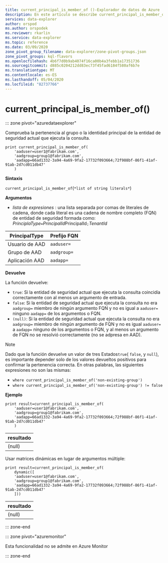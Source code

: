 ```yaml
---
title: current_principal_is_member_of ()-Explorador de datos de Azure | Microsoft Docs
description: En este artículo se describe current_principal_is_member_of () en Azure Explorador de datos.
services: data-explorer
author: orspod
ms.author: orspodek
ms.reviewer: rkarlin
ms.service: data-explorer
ms.topic: reference
ms.date: 03/09/2020
zone_pivot_group_filename: data-explorer/zone-pivot-groups.json
zone_pivot_groups: kql-flavors
ms.openlocfilehash: 4b6f7d0b9ab4074f16ca00b4a3febb1a17351736
ms.sourcegitcommit: d885c0204212dd83ec73f45fad6184f580af6b7e
ms.translationtype: MT
ms.contentlocale: es-ES
ms.lasthandoff: 05/04/2020
ms.locfileid: "82737766"
---
```

# <a name="current_principal_is_member_of"></a>current_principal_is_member_of()

::: zone pivot="azuredataexplorer"

Comprueba la pertenencia al grupo o la identidad principal de la entidad de seguridad actual que ejecuta la consulta.

```kusto
print current_principal_is_member_of(
    'aaduser=user1@fabrikam.com', 
    'aadgroup=group1@fabrikam.com',
    'aadapp=66ad1332-3a94-4a69-9fa2-17732f093664;72f988bf-86f1-41af-91ab-2d7cd011db47'
    )
```

**Sintaxis**

`current_principal_is_member_of`(`*list of string literals*`)

**Argumentos**

* *lista de expresiones* : una lista separada por comas de literales de cadena, donde cada literal es una cadena de nombre completo (FQN) de entidad de seguridad formada como:  
*PrinciplaType*`=`*PrincipalId*PrincipalId`;`*TenantId*

| PrincipalType   | Prefijo FQN  |
|-----------------|-------------|
| Usuario de AAD        | `aaduser=`  |
| Grupo de AAD       | `aadgroup=` |
| Aplicación AAD | `aadapp=`   |

**Devuelve**

La función devuelve:
* `true`: Si la entidad de seguridad actual que ejecuta la consulta coincidía correctamente con al menos un argumento de entrada.
* `false`: Si la entidad de seguridad actual que ejecuta la consulta no era `aadgroup=` miembro de ningún argumento FQN y no es igual a `aaduser=` ninguno `aadapp=` de los argumentos o FQN.
* `(null)`: Si la entidad de seguridad actual que ejecuta la consulta no era `aadgroup=` miembro de ningún argumento de FQN y no es igual `aaduser=` a `aadapp=` ninguno de los argumentos o FQN, y al menos un argumento de FQN no se resolvió correctamente (no se adpresa en AAD). 

> [!NOTE]
> Dado que la función devuelve un valor de tres Estados`true`( `false`, y `null`), es importante depender solo de los valores devueltos positivos para confirmar la pertenencia correcta. En otras palabras, las siguientes expresiones no son las mismas:
> 
> * `where current_principal_is_member_of('non-existing-group')`
> * `where current_principal_is_member_of('non-existing-group') != false` 


**Ejemplo**

```kusto
print result=current_principal_is_member_of(
    'aaduser=user1@fabrikam.com', 
    'aadgroup=group1@fabrikam.com',
    'aadapp=66ad1332-3a94-4a69-9fa2-17732f093664;72f988bf-86f1-41af-91ab-2d7cd011db47'
    )
```

| resultado |
|--------|
| (null) |

Usar matrices dinámicas en lugar de argumentos múltiple:

```kusto
print result=current_principal_is_member_of(
    dynamic([
    'aaduser=user1@fabrikam.com', 
    'aadgroup=group1@fabrikam.com',
    'aadapp=66ad1332-3a94-4a69-9fa2-17732f093664;72f988bf-86f1-41af-91ab-2d7cd011db47'
    ]))
```

| resultado |
|--------|
| (null) |

::: zone-end

::: zone pivot="azuremonitor"

Esta funcionalidad no se admite en Azure Monitor

::: zone-end
